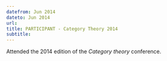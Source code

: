 ```yaml
---
datefrom: Jun 2014
dateto: Jun 2014
url: 
title: PARTICIPANT - Category Theory 2014
subtitle:
---
```


Attended the 2014 edition of the _Category theory_ conference.
